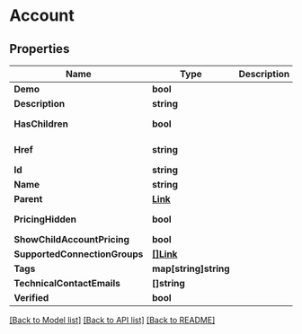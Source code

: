 # Account

## Properties

Name | Type | Description | Notes
------------ | ------------- | ------------- | -------------
**Demo** | **bool** |  | [optional] 
**Description** | **string** |  | [optional] 
**HasChildren** | **bool** |  | [optional] [readonly] 
**Href** | **string** |  | [optional] [readonly] 
**Id** | **string** |  | [optional] 
**Name** | **string** |  | 
**Parent** | [**Link**](Link.md) |  | [optional] 
**PricingHidden** | **bool** |  | [optional] [readonly] 
**ShowChildAccountPricing** | **bool** |  | [optional] 
**SupportedConnectionGroups** | [**[]Link**](Link.md) |  | [optional] 
**Tags** | **map[string]string** |  | [optional] 
**TechnicalContactEmails** | **[]string** |  | [optional] 
**Verified** | **bool** |  | [optional] 

[[Back to Model list]](../README.md#documentation-for-models) [[Back to API list]](../README.md#documentation-for-api-endpoints) [[Back to README]](../README.md)


